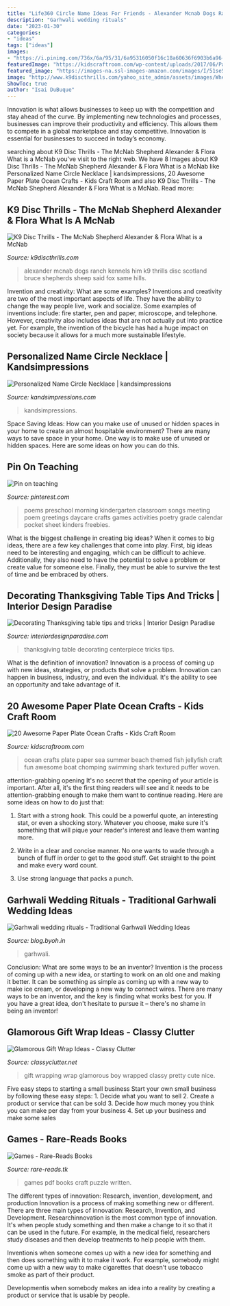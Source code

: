 ```yaml
---
title: "Life360 Circle Name Ideas For Friends - Alexander Mcnab Dogs Ranch Kennels Him K9 Thrills Disc Scotland Bruce Shepherds Sheep Said Fox Same Hills"
description: "Garhwali wedding rituals"
date: "2023-01-30"
categories:
- "ideas"
tags: ["ideas"]
images:
- "https://i.pinimg.com/736x/6a/95/31/6a95316050f16c18a60636f6903b6a96--games-for-kindergarten-preschool-songs.jpg"
featuredImage: "https://kidscraftroom.com/wp-content/uploads/2017/06/Paper-Plate-Ocean-Crafts-5-8.jpg"
featured_image: "https://images-na.ssl-images-amazon.com/images/I/51seSxKAACL._SX343_BO1,204,203,200_.jpg"
image: "http://www.k9discthrills.com/yahoo_site_admin/assets/images/Whelping_house.129154444_std.jpg"
ShowToc: true
author: "Isai DuBuque"
---
```



Innovation is what allows businesses to keep up with the competition and stay ahead of the curve. By implementing new technologies and processes, businesses can improve their productivity and efficiency. This allows them to compete in a global marketplace and stay competitive. Innovation is essential for businesses to succeed in today’s economy.

	

		
searching about K9 Disc Thrills - The McNab Shepherd Alexander &amp; Flora What is a McNab you've visit to the right web. We have 8 Images about K9 Disc Thrills - The McNab Shepherd Alexander &amp; Flora What is a McNab like Personalized Name Circle Necklace | kandsimpressions, 20 Awesome Paper Plate Ocean Crafts - Kids Craft Room and also K9 Disc Thrills - The McNab Shepherd Alexander &amp; Flora What is a McNab. Read more:
		
    
## K9 Disc Thrills - The McNab Shepherd Alexander &amp; Flora What Is A McNab

<img loading=lazy src="http://www.k9discthrills.com/yahoo_site_admin/assets/images/Whelping_house.129154444_std.jpg" onerror="this.onerror=null;this.src='https://tse2.mm.bing.net/th?id=OIP.QQnUkbOacySBnSe7dZDcxwHaFj&amp;pid=15.1';" alt="K9 Disc Thrills - The McNab Shepherd Alexander &amp; Flora What is a McNab">

_Source: k9discthrills.com_

>alexander mcnab dogs ranch kennels him k9 thrills disc scotland bruce shepherds sheep said fox same hills. 

	

Invention and creativity: What are some examples?
Inventions and creativity are two of the most important aspects of life. They have the ability to change the way people live, work and socialize. Some examples of inventions include: fire starter, pen and paper, microscope, and telephone. However, creativity also includes ideas that are not actually put into practice yet. For example, the invention of the bicycle has had a huge impact on society because it allows for a much more sustainable lifestyle.

    
## Personalized Name Circle Necklace | Kandsimpressions

<img loading=lazy src="https://i0.wp.com/www.kandsimpressions.com/wp-content/uploads/2019/07/Name-circle-personalized-necklace-date.jpg" onerror="this.onerror=null;this.src='https://tse4.mm.bing.net/th?id=OIP.LROjy6zhbqSQiHuWoU7ZCAHaJ4&amp;pid=15.1';" alt="Personalized Name Circle Necklace | kandsimpressions">

_Source: kandsimpressions.com_

>kandsimpressions. 

	

Space Saving Ideas: How can you make use of unused or hidden spaces in your home to create an almost hospitable environment?
There are many ways to save space in your home. One way is to make use of unused or hidden spaces. Here are some ideas on how you can do this.

    
## Pin On Teaching

<img loading=lazy src="https://i.pinimg.com/736x/6a/95/31/6a95316050f16c18a60636f6903b6a96--games-for-kindergarten-preschool-songs.jpg" onerror="this.onerror=null;this.src='https://tse1.mm.bing.net/th?id=OIP._q5-GtOrwk8nrHMUTMZ4qQHaJl&amp;pid=15.1';" alt="Pin on teaching">

_Source: pinterest.com_

>poems preschool morning kindergarten classroom songs meeting poem greetings daycare crafts games activities poetry grade calendar pocket sheet kinders freebies. 

	

What is the biggest challenge in creating big ideas?
When it comes to big ideas, there are a few key challenges that come into play. First, big ideas need to be interesting and engaging, which can be difficult to achieve. Additionally, they also need to have the potential to solve a problem or create value for someone else. Finally, they must be able to survive the test of time and be embraced by others.

    
## Decorating Thanksgiving Table Tips And Tricks | Interior Design Paradise

<img loading=lazy src="https://interiordesignparadise.com/wp-content/uploads/2016/11/Thanks-Giving-Day-Pictures-1.jpg" onerror="this.onerror=null;this.src='https://tse2.mm.bing.net/th?id=OIP.IKVWLi1todpl_XZt_nOC_wHaE8&amp;pid=15.1';" alt="Decorating Thanksgiving table tips and tricks | Interior Design Paradise">

_Source: interiordesignparadise.com_

>thanksgiving table decorating centerpiece tricks tips. 

	

What is the definition of innovation?
Innovation is a process of coming up with new ideas, strategies, or products that solve a problem. Innovation can happen in business, industry, and even the individual. It's the ability to see an opportunity and take advantage of it.

    
## 20 Awesome Paper Plate Ocean Crafts - Kids Craft Room

<img loading=lazy src="https://kidscraftroom.com/wp-content/uploads/2017/06/Paper-Plate-Ocean-Crafts-5-8.jpg" onerror="this.onerror=null;this.src='https://tse1.mm.bing.net/th?id=OIP.wOs8MKO2JEey90BeMQshDQHaFj&amp;pid=15.1';" alt="20 Awesome Paper Plate Ocean Crafts - Kids Craft Room">

_Source: kidscraftroom.com_

>ocean crafts plate paper sea summer beach themed fish jellyfish craft fun awesome boat chomping swimming shark textured puffer woven. 

	

attention-grabbing opening
It's no secret that the opening of your article is important. After all, it's the first thing readers will see and it needs to be attention-grabbing enough to make them want to continue reading. Here are some ideas on how to do just that:
1. Start with a strong hook. This could be a powerful quote, an interesting stat, or even a shocking story. Whatever you choose, make sure it's something that will pique your reader's interest and leave them wanting more.

2. Write in a clear and concise manner. No one wants to wade through a bunch of fluff in order to get to the good stuff. Get straight to the point and make every word count.

3. Use strong language that packs a punch.

    
## Garhwali Wedding Rituals - Traditional Garhwali Wedding Ideas

<img loading=lazy src="https://blog.byoh.in/wp-content/uploads/2016/04/wedding16.jpg" onerror="this.onerror=null;this.src='https://tse1.mm.bing.net/th?id=OIP.BCM9CNT38F9CWlXNYLkN4AHaE7&amp;pid=15.1';" alt="Garhwali wedding rituals - Traditional Garhwali Wedding Ideas">

_Source: blog.byoh.in_

>garhwali. 

	

Conclusion: What are some ways to be an inventor?
Invention is the process of coming up with a new idea, or starting to work on an old one and making it better. It can be something as simple as coming up with a new way to make ice cream, or developing a new way to connect wires. There are many ways to be an inventor, and the key is finding what works best for you. If you have a great idea, don't hesitate to pursue it – there's no shame in being an inventor!

    
## Glamorous Gift Wrap Ideas - Classy Clutter

<img loading=lazy src="http://cf.classyclutter.net/wp-content/uploads/2014/12/Gorgeous-Gift-Wrapping-Ideas-4.jpg" onerror="this.onerror=null;this.src='https://tse2.mm.bing.net/th?id=OIP.Lk858P7eRijOxoLU6vfZKQHaE7&amp;pid=15.1';" alt="Glamorous Gift Wrap Ideas - Classy Clutter">

_Source: classyclutter.net_

>gift wrapping wrap glamorous boy wrapped classy pretty cute nice. 

	

Five easy steps to starting a small business
Start your own small business by following these easy steps: 1. Decide what you want to sell 2. Create a product or service that can be sold 3. Decide how much money you think you can make per day from your business 4. Set up your business and make some sales 
    
## Games - Rare-Reads Books

<img loading=lazy src="https://images-na.ssl-images-amazon.com/images/I/51seSxKAACL._SX343_BO1,204,203,200_.jpg" onerror="this.onerror=null;this.src='https://tse4.mm.bing.net/th?id=OIP.b59LVXyh9rrSwsBg-miJgwAAAA&amp;pid=15.1';" alt="Games - Rare-Reads Books">

_Source: rare-reads.tk_

>games pdf books craft puzzle written. 

	

The different types of innovation: Research, invention, development, and production
Innovation is a process of making something new or different. There are three main types of innovation: Research, Invention, and Development.
Researchinnovation is the most common type of innovation. It's when people study something and then make a change to it so that it can be used in the future. For example, in the medical field, researchers study diseases and then develop treatments to help people with them.

Inventionis when someone comes up with a new idea for something and then does something with it to make it work. For example, somebody might come up with a new way to make cigarettes that doesn't use tobacco smoke as part of their product. 

Developmentis when somebody makes an idea into a reality by creating a product or service that is usable by people.

